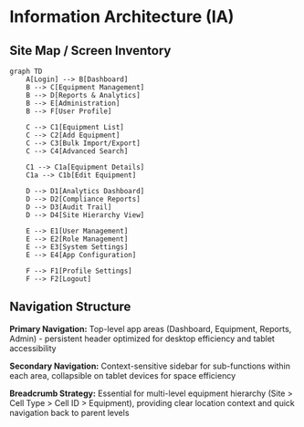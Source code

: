 # Information Architecture (IA)

## Site Map / Screen Inventory

```mermaid
graph TD
    A[Login] --> B[Dashboard]
    B --> C[Equipment Management]
    B --> D[Reports & Analytics]
    B --> E[Administration]
    B --> F[User Profile]

    C --> C1[Equipment List]
    C --> C2[Add Equipment]
    C --> C3[Bulk Import/Export]
    C --> C4[Advanced Search]

    C1 --> C1a[Equipment Details]
    C1a --> C1b[Edit Equipment]

    D --> D1[Analytics Dashboard]
    D --> D2[Compliance Reports]
    D --> D3[Audit Trail]
    D --> D4[Site Hierarchy View]

    E --> E1[User Management]
    E --> E2[Role Management]
    E --> E3[System Settings]
    E --> E4[App Configuration]

    F --> F1[Profile Settings]
    F --> F2[Logout]
```

## Navigation Structure

**Primary Navigation:** Top-level app areas (Dashboard, Equipment, Reports, Admin) - persistent header
optimized for desktop efficiency and tablet accessibility

**Secondary Navigation:** Context-sensitive sidebar for sub-functions within each area, collapsible on
tablet devices for space efficiency

**Breadcrumb Strategy:** Essential for multi-level equipment hierarchy (Site > Cell Type > Cell ID >
Equipment), providing clear location context and quick navigation back to parent levels
